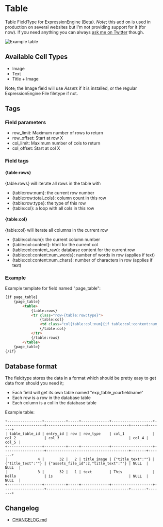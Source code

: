 # Table #

Table FieldType for ExpressionEngine (Beta). *Note*; this add on is used in production on several websites but I'm not providing support for it (for now). If you need anything you can always [ask me on Twitter](https://twitter.com/bjornbjorn) though.

![Example table](http://i.imgur.com/943OVmY.png "Table Fieldtype")

## Available Cell Types

* Image
* Text
* Title + Image

Note; the Image field will use _Assets_ if it is installed, or the regular ExpressionEngine File filetype if not.

## Tags

### Field parameters

* row_limit: Maximum number of rows to return
* row_offset: Start at row X
* col_limit: Maximum number of cols to return
* col_offset: Start at col X

### Field tags

#### {table:rows}
	
{table:rows} will iterate all rows in the table with
	
* {table:row:num}: the current row number
* {table:row:total_cols}: column count in this row
* {table:row:type}: the type of this row
* {table:col}: a loop with all cols in this row

#### {table:col}
	
{table:col} will iterate all columns in the current row
	
* {table:col:num}: the current column number
* {table:col:content}: html for the current col
* {table:col:content_raw}: database content for the current row
* {table:col:content:num_words}: number of words in row (applies if text)
* {table:col:content:num_chars}: number of characters in row (applies if text)

### Example

Example template for field named "page_table":

```html
{if page_table}
    {page_table}
        <table>
            {table:rows}
            <tr class="row-{table:row:type}">
                {table:col}
                <td class="col{table:col:num}{if table:col:content:num_words > 1} col-left-align{/if}">{table:col:content}</td>
                {/table:col}
            </tr>
            {/table:rows}
        </table>
    {page_table}
{/if}
```

## Database format

The fieldtype stores the data in a format which should be pretty easy to get data from should you need it;

* Each field will get its own table named "exp_table_yourfieldname"
* Each row is a row in the database table
* Each column is a col in the database table

Example table:

```
+----------------+----------+-----+-------------+-------------------+-------------------+--------------------------------------+-------+-------+
| table_table_id | entry_id | row | row_type    | col_1             | col_2             | col_3                                | col_4 | col_5 |
+----------------+----------+-----+-------------+-------------------+-------------------+--------------------------------------+-------+-------+
|              4 |       32 |   2 | title_image | {"title_text":""} | {"title_text":""} | {"assets_file_id":2,"title_text":""} | NULL  | NULL  |
|              3 |       32 |   1 | text        | This              | Hello             | is                                   | NULL  | NULL  |
+----------------+----------+-----+-------------+-------------------+-------------------+--------------------------------------+-------+-------+
```


## Changelog

* [CHANGELOG.md](./CHANGELOG.md)


